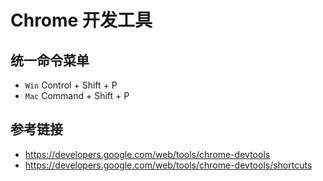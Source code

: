 # Chrome 开发工具

## 统一命令菜单
* `Win` Control + Shift + P
* `Mac` Command + Shift + P

## 参考链接
* https://developers.google.com/web/tools/chrome-devtools
* https://developers.google.com/web/tools/chrome-devtools/shortcuts
